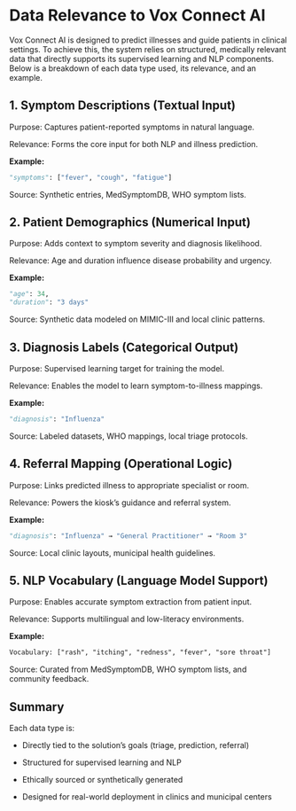 #  Data Relevance to Vox Connect AI
Vox Connect AI is designed to predict illnesses and guide patients in clinical settings. To achieve this, the system relies on structured, medically relevant data that directly supports its supervised learning and NLP components. Below is a breakdown of each data type used, its relevance, and an example.

## 1. Symptom Descriptions (Textual Input)
Purpose: Captures patient-reported symptoms in natural language.

Relevance: Forms the core input for both NLP and illness prediction.

**Example:**

```python
"symptoms": ["fever", "cough", "fatigue"]
```

Source: Synthetic entries, MedSymptomDB, WHO symptom lists.

## 2. Patient Demographics (Numerical Input)

Purpose: Adds context to symptom severity and diagnosis likelihood.

Relevance: Age and duration influence disease probability and urgency.

**Example:**

```python
"age": 34,
"duration": "3 days"
```

Source: Synthetic data modeled on MIMIC-III and local clinic patterns.

## 3. Diagnosis Labels (Categorical Output)
Purpose: Supervised learning target for training the model.

Relevance: Enables the model to learn symptom-to-illness mappings.

**Example:**

```python
"diagnosis": "Influenza"
```
Source: Labeled datasets, WHO mappings, local triage protocols.


##  4. Referral Mapping (Operational Logic)
Purpose: Links predicted illness to appropriate specialist or room.

Relevance: Powers the kiosk’s guidance and referral system.

**Example:**

```python
"diagnosis": "Influenza" → "General Practitioner" → "Room 3"
```
Source: Local clinic layouts, municipal health guidelines.

## 5. NLP Vocabulary (Language Model Support)
Purpose: Enables accurate symptom extraction from patient input.

Relevance: Supports multilingual and low-literacy environments.

**Example:**

```txt
Vocabulary: ["rash", "itching", "redness", "fever", "sore throat"]
```
Source: Curated from MedSymptomDB, WHO symptom lists, and community feedback.

## Summary
Each data type is:

* Directly tied to the solution’s goals (triage, prediction, referral)

* Structured for supervised learning and NLP

* Ethically sourced or synthetically generated

* Designed for real-world deployment in clinics and municipal centers
  
